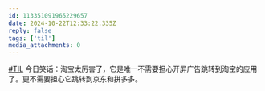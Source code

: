 ```yaml
---
id: 113351091965229657
date: 2024-10-22T12:33:22.335Z
reply: false
tags: ['til']
media_attachments: 0
---
```


[#TIL](https://e5n.cc/tags/TIL) 今日笑话：淘宝太厉害了，它是唯一不需要担心开屏广告跳转到淘宝的应用了。更不需要担心它跳转到京东和拼多多。

